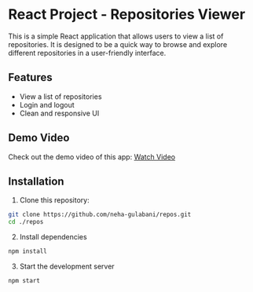 # React Project - Repositories Viewer

This is a simple React application that allows users to view a list of repositories. It is designed to be a quick way to browse and explore different repositories in a user-friendly interface.

## Features

- View a list of repositories
- Login and logout
- Clean and responsive UI

## Demo Video

Check out the demo video of this app: [Watch Video](https://drive.google.com/file/d/1iuT2thQ_yXkw_p_Tl8ZEzx0_IxsFm6FX/view?usp=sharing)

## Installation

1. Clone this repository:
```bash
git clone https://github.com/neha-gulabani/repos.git
cd ./repos

```

2. Install dependencies
```bash
npm install
```

3. Start the development server
```bash
npm start
```
